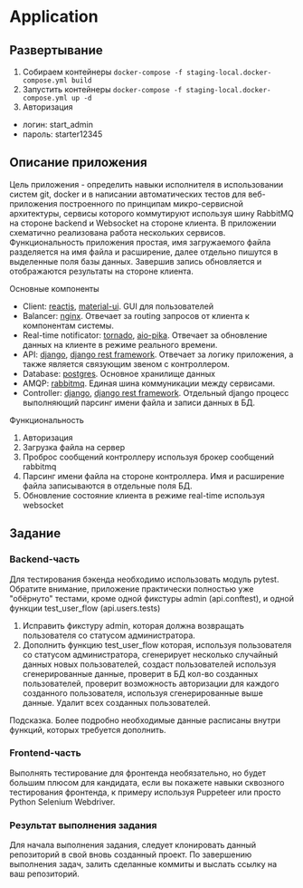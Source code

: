 # Application

## Развертывание
1. Собираем контейнеры
`docker-compose -f staging-local.docker-compose.yml build`
2. Запустить контейнеры 
`docker-compose -f staging-local.docker-compose.yml up -d`
3. Авторизация
- логин: start_admin
- пароль: starter12345


## Описание приложения 

Цель приложения - определить навыки исполнителя в использовании систем git, docker и в написании автоматических тестов 
для веб-приложения построенного по принципам микро-сервисной архитектуры, сервисы которого коммутируют используя шину RabbitMQ на стороне backend и Websocket 
на стороне клиента. В приложении схематично реализована работа нескольких сервисов. Функциональность приложения простая, имя загружаемого файла 
разделяется на имя файла и расширение, далее отдельно пишутся в выделенные поля базы данных. Завершив запись обновляется и отображаются результаты на стороне клиента.

Основные компоненты

- Client: [reactjs](https://ru.reactjs.org/), [material-ui](https://material-ui.com/ru/). GUI для пользователей
- Balancer: [nginx](https://nginx.org/ru/). Отвечает за routing запросов от клиента к компонентам системы.
- Real-time notificator: [tornado](https://www.tornadoweb.org/en/stable/), [aio-pika](https://aio-pika.readthedocs.io/en/latest/). Отвечает за обновление данных на клиенте в режиме реального времени.
- API: [django](https://www.djangoproject.com/), [django rest framework](https://www.django-rest-framework.org/). Отвечает за логику приложения, а также является связующим звеном с контроллером.
- Database: [postgres](https://www.postgresql.org/). Основное хранилище данных
- AMQP: [rabbitmq](https://www.rabbitmq.com/). Единая шина коммуникации между сервисами.
- Controller: [django](https://www.djangoproject.com/), [django rest framework](https://www.django-rest-framework.org/).  Отдельный django процесс выполняющий парсинг имени файла и записи данных в БД.

Функциональность

1. Авторизация 
2. Загрузка файла на сервер
3. Проброс сообщений контроллеру используя брокер сообщений rabbitmq 
4. Парсинг имени файла на стороне контроллера. Имя и расширение файла записываются в отдельные поля БД.
5. Обновление состояние клиента в режиме real-time используя websocket

## Задание

### Backend-часть
Для тестирования бэкенда необходимо использовать модуль pytest. Обратите внимание, приложение практически полностью
уже "обёрнуто" тестами, кроме одной фикстуры admin (api.conftest), и одной функции test_user_flow (api.users.tests)
1. Исправить фикстуру admin, которая должна возвращать пользователя со статусом администратора.
2. Дополнить функцию test_user_flow которая, используя пользователя со статусом администратора, сгенерирует несколько 
случайный данных новых пользователей, создаст пользователей используя сгенерированные данные, проверит в БД кол-во созданных пользователей,
проверит возможность авторизации для каждого созданного пользователя, используя сгенерированные выше данные. Удалит всех созданных пользователей.

Подсказка. 
Более подробно необходимые данные расписаны внутри функций, которых требуется дополнить. 


### Frontend-часть
Выполнять тестирование для фронтенда необязательно, но будет большим плюсом для кандидата, если вы покажете навыки сквозного 
тестирования фронтенда, к примеру используя Puppeteer или просто Python Selenium Webdriver.


### Результат выполнения задания

Для начала выполнения задания, следует клонировать данный репозиторий в свой вновь созданный проект. По завершению выполнения задач, залить сделанные коммиты и 
выслать ссылку на ваш репозиторий.
